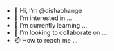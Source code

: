 - 👋 Hi, I’m @dishabhange
- 👀 I’m interested in ...
- 🌱 I’m currently learning ...
- 💞️ I’m looking to collaborate on ...
- 📫 How to reach me ...

<!---
dishabhange/dishabhange is a ✨ special ✨ repository because its `README.md` (this file) appears on your GitHub profile.
You can click the Preview link to take a look at your changes.
--->
